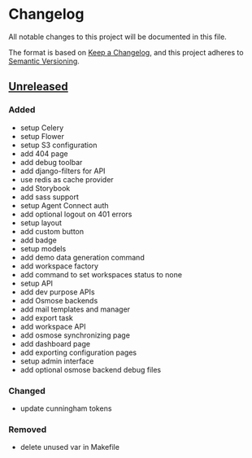 # Changelog

All notable changes to this project will be documented in this file.

The format is based on [Keep a Changelog](https://keepachangelog.com/en/1.0.0),
and this project adheres to
[Semantic Versioning](https://semver.org/spec/v2.0.0.html).

## [Unreleased]

### Added

- setup Celery
- setup Flower
- setup S3 configuration
- add 404 page
- add debug toolbar
- add django-filters for API
- use redis as cache provider
- add Storybook
- add sass support
- setup Agent Connect auth
- add optional logout on 401 errors
- setup layout
- add custom button
- add badge
- setup models
- add demo data generation command
- add workspace factory
- add command to set workspaces status to none
- setup API
- add dev purpose APIs
- add Osmose backends
- add mail templates and manager
- add export task
- add workspace API
- add osmose synchronizing page
- add dashboard page
- add exporting configuration pages
- setup admin interface
- add optional osmose backend debug files

### Changed

- update cunningham tokens

### Removed

- delete unused var in Makefile


[unreleased]: https://github.com/numerique-gouv/impress/main
